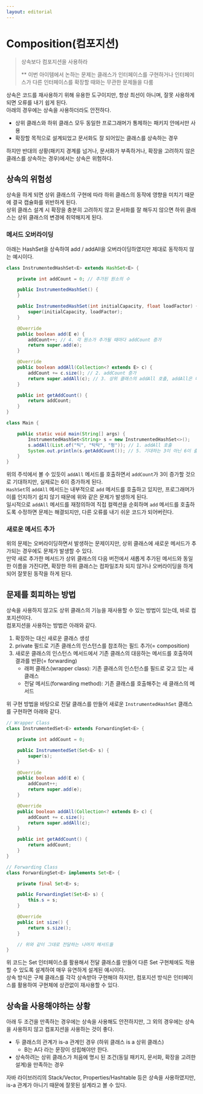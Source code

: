 ```yaml
---
layout: editorial
---
```


# Composition(컴포지션)

> 상속보다 컴포지션을 사용하라
>
> ** 이번 아이템에서 논하는 문제는 클래스가 인터페이스를 구현하거나 인터페이스가 다른 인터페이스를 확장할 때와는 무관한 문제들을 다룸

상속은 코드를 재사용하기 위해 유용한 도구이지만, 항상 최선이 아니며, 잘못 사용하게되면 오류를 내기 쉽게 된다.  
아래의 경우에는 상속을 사용하더라도 안전하다.

- 상위 클래스와 하위 클래스 모두 동일한 프로그래머가 통제하는 패키지 안에서만 사용
- 확장할 목적으로 설계되었고 문서화도 잘 되어있는 클래스를 상속하는 경우

하지만 반대의 상황(패키지 경계를 넘거나, 문서화가 부족하거나, 확장을 고려하지 않은 클래스를 상속하는 경우)에서는 상속은 위험하다.

## 상속의 위험성

상속을 하게 되면 상위 클래스의 구현에 따라 하위 클래스의 동작에 영향을 미치기 때문에 결국 캡슐화를 위반하게 된다.  
상위 클래스 설계 시 확장을 충분히 고려하지 않고 문서화를 잘 해두지 않으면 하위 클래스는 상위 클래스의 변경에 취약해지게 된다.

### 메서드 오버라이딩

아래는 HashSet을 상속하여 add / addAll을 오버라이딩하였지만 제대로 동작하지 않는 예시이다.

```java
class InstrumentedHashSet<E> extends HashSet<E> {

    private int addCount = 0; // 추가된 원소의 수

    public InstrumentedHashSet() {
    }

    public InstrumentedHashSet(int initialCapacity, float loadFactor) {
        super(initialCapacity, loadFactor);
    }

    @Override
    public boolean add(E e) {
        addCount++; // 4. 각 원소가 추가될 때마다 addCount 증가
        return super.add(e);
    }

    @Override
    public boolean addAll(Collection<? extends E> c) {
        addCount += c.size(); // 2. addCount 증가
        return super.addAll(c); // 3. 상위 클래스의 addAll 호출, addAll은 내부적으로 add를 호출
    }

    public int getAddCount() {
        return addCount;
    }
}

class Main {

    public static void main(String[] args) {
        InstrumentedHashSet<String> s = new InstrumentedHashSet<>();
        s.addAll(List.of("틱", "탁탁", "펑")); // 1. addAll 호출
        System.out.println(s.getAddCount()); // 5. 기대하는 3이 아닌 6이 출력됨
    }
}
```

위의 주석에서 볼 수 있듯이  `addAll` 메서드를 호출하면서 `addCount`가 3이 증가할 것으로 기대하지만, 실제로는 6이 증가하게 된다.  
`HashSet`의 `addAll` 메서드는 내부적으로 `add` 메서드를 호출하고 있지만, 프로그래머가 이를 인지하기 쉽지 않기 때문에 위와 같은 문제가 발생하게 된다.  
일시적으로 `addAll` 메서드를 재정의하여 직접 컬렉션을 순회하며 `add` 메서드를 호출하도록 수정하면 문제는 해결되지만, 다른 오류를 내기 쉬운 코드가 되어버린다.

### 새로운 메서드 추가

위의 문제는 오버라이딩하면서 발생하는 문제이지만, 상위 클래스에 새로운 메서드가 추가되는 경우에도 문제가 발생할 수 있다.  
만약 새로 추가한 메서드가 상위 클래스의 다음 버전에서 새롭게 추가된 메서드와 동일한 이름을 가진다면, 확장한 하위 클래스는 컴파일조차 되지 않거나 오버라이딩을 하게 되어 잘못된 동작을 하게 된다.

## 문제를 회피하는 방법

상속을 사용하지 않고도 상위 클래스의 기능을 재사용할 수 있는 방법이 있는데, 바로 컴포지션이다.  
컴포지션을 사용하는 방법은 아래와 같다.

1. 확장하는 대신 새로운 클래스 생성
2. private 필드로 기존 클래스의 인스턴스를 참조하는 필드 추가(= composition)
3. 새로운 클래스의 인스턴스 메서드에서 기존 클래스의 대응하는 메서드를 호출하여 결과를 반환(= forwarding)
    - 래퍼 클래스(wrapper class): 기존 클래스의 인스턴스를 필드로 갖고 있는 새 클래스
    - 전달 메서드(forwarding method): 기존 클래스를 호출해주는 새 클래스의 메서드

위 구현 방법을 바탕으로 전달 클래스를 만들어 새로운 `InstrumentedHashSet` 클래스를 구현하면 아래와 같다.

```java
// Wrapper Class
class InstrumentedSet<E> extends ForwardingSet<E> {

    private int addCount = 0;

    public InstrumentedSet(Set<E> s) {
        super(s);
    }

    @Override
    public boolean add(E e) {
        addCount++;
        return super.add(e);
    }

    @Override
    public boolean addAll(Collection<? extends E> c) {
        addCount += c.size();
        return super.addAll(c);
    }

    public int getAddCount() {
        return addCount;
    }
}

// Forwarding Class
class ForwardingSet<E> implements Set<E> {

    private final Set<E> s;

    public ForwardingSet(Set<E> s) {
        this.s = s;
    }

    @Override
    public int size() {
        return s.size();
    }

    // 위와 같이 그대로 전달하는 나머지 메서드들
}
```

위 코드는 Set 인터페이스를 활용해서 전달 클래스를 만들어 다른 Set 구현체에도 적용할 수 있도록 설계하여 매우 유연하게 설계된 예시이다.  
상속 방식은 구체 클래스를 각각 상속받아 구현해야 하지만, 컴포지션 방식은 인터페이스를 활용하여 구현체에 상관없이 재사용할 수 있다.

## 상속을 사용해야하는 상황

아래 두 조건을 만족하는 경우에는 상속을 사용해도 안전하지만, 그 외의 경우에는 상속을 사용하지 않고 컴포지션을 사용하는 것이 좋다.

- 두 클래스의 관계가 is-a 관계인 경우 (하위 클래스 is a 상위 클래스)
    - B는 A다 라는 문장이 성립해야만 한다.
- 상속하려는 상위 클래스가 처음에 명시 된 조건(동일 패키지, 문서화, 확장을 고려한 설계)을 만족하는 경우

자바 라이브러리의 Stack/Vector, Properties/Hashtable 등은 상속을 사용하였지만, is-a 관계가 아니기 때문에 잘못된 설계라고 볼 수 있다.
